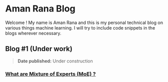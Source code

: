 # Aman Rana Blog

Welcome ! My name is Aman Rana and this is my personal technical blog on various things machine learning. I will try to include code snippets in the blogs wherever necessary.


## Blog #1 (Under work)
> **Date published:** Under construction

### [What are Mixture of Experts (MoE) ?][def]

[def]: posts/what_are_mixture_of_experts.md
